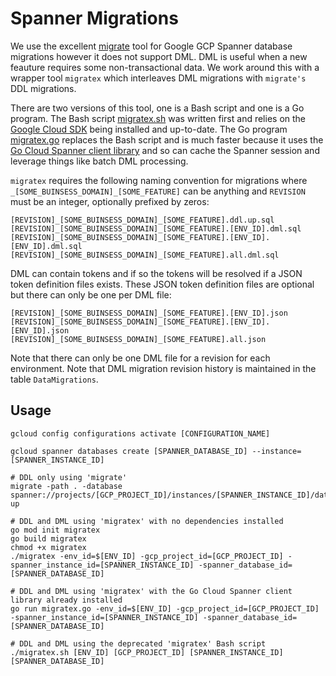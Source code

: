 # Spanner Migrations

We use the excellent [migrate](https://github.com/golang-migrate/migrate) tool for Google GCP Spanner database migrations however it does not support DML.
DML is useful when a new feauture requires some non-transactional data.
We work around this with a wrapper tool `migratex` which interleaves DML migrations with `migrate's` DDL migrations.

There are two versions of this tool, one is a Bash script and one is a Go program.
The Bash script [migratex.sh](https://github.com/localcover/public/blob/master/spanner-migrations/migratex.sh) was written first and relies on the [Google Cloud SDK](https://cloud.google.com/sdk/install) being installed and up-to-date.
The Go program [migratex.go](https://github.com/localcover/public/blob/master/spanner-migrations/migratex.go) replaces the Bash script and is much faster because it uses the [Go Cloud Spanner client library](https://cloud.google.com/spanner/docs/reference/libraries#client-libraries-install-go) and so can cache the Spanner session and leverage things like batch DML processing.

`migratex` requires the following naming convention for migrations where `_[SOME_BUINSESS_DOMAIN]_[SOME_FEATURE]` can be anything and `REVISION` must be an integer, optionally prefixed by zeros:

    [REVISION]_[SOME_BUINSESS_DOMAIN]_[SOME_FEATURE].ddl.up.sql
    [REVISION]_[SOME_BUINSESS_DOMAIN]_[SOME_FEATURE].[ENV_ID].dml.sql
    [REVISION]_[SOME_BUINSESS_DOMAIN]_[SOME_FEATURE].[ENV_ID].[ENV_ID].dml.sql
    [REVISION]_[SOME_BUINSESS_DOMAIN]_[SOME_FEATURE].all.dml.sql

DML can contain tokens and if so the tokens will be resolved if a JSON token definition files exists.
These JSON token definition files are optional but there can only be one per DML file:

    [REVISION]_[SOME_BUINSESS_DOMAIN]_[SOME_FEATURE].[ENV_ID].json
    [REVISION]_[SOME_BUINSESS_DOMAIN]_[SOME_FEATURE].[ENV_ID].[ENV_ID].json
    [REVISION]_[SOME_BUINSESS_DOMAIN]_[SOME_FEATURE].all.json

Note that there can only be one DML file for a revision for each environment.
Note that DML migration revision history is maintained in the table `DataMigrations`.

## Usage

```shell
gcloud config configurations activate [CONFIGURATION_NAME]

gcloud spanner databases create [SPANNER_DATABASE_ID] --instance=[SPANNER_INSTANCE_ID]

# DDL only using 'migrate'
migrate -path . -database spanner://projects/[GCP_PROJECT_ID]/instances/[SPANNER_INSTANCE_ID]/databases/[SPANNER_DATABASE_ID] up

# DDL and DML using 'migratex' with no dependencies installed
go mod init migratex
go build migratex
chmod +x migratex
./migratex -env_id=$[ENV_ID] -gcp_project_id=[GCP_PROJECT_ID] -spanner_instance_id=[SPANNER_INSTANCE_ID] -spanner_database_id=[SPANNER_DATABASE_ID]

# DDL and DML using 'migratex' with the Go Cloud Spanner client library already installed
go run migratex.go -env_id=$[ENV_ID] -gcp_project_id=[GCP_PROJECT_ID] -spanner_instance_id=[SPANNER_INSTANCE_ID] -spanner_database_id=[SPANNER_DATABASE_ID]

# DDL and DML using the deprecated 'migratex' Bash script
./migratex.sh [ENV_ID] [GCP_PROJECT_ID] [SPANNER_INSTANCE_ID] [SPANNER_DATABASE_ID]
```
